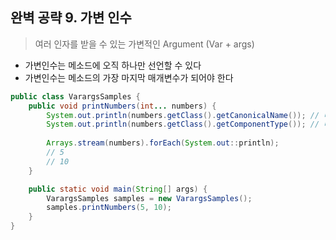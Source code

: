 ## 완벽 공략 9. 가변 인수

> 여러 인자를 받을 수 있는 가변적인 Argument (Var + args)

- 가변인수는 메소드에 오직 하나만 선언할 수 있다
- 가변인수는 메소드의 가장 마지막 매개변수가 되어야 한다

````java
public class VarargsSamples {
    public void printNumbers(int... numbers) {
        System.out.println(numbers.getClass().getCanonicalName()); // 배열 - int[]
        System.out.println(numbers.getClass().getComponentType()); // 배열의 값이 갖는 타입 - int
        
        Arrays.stream(numbers).forEach(System.out::println); 
        // 5
        // 10
    }

    public static void main(String[] args) {
        VarargsSamples samples = new VarargsSamples();
        samples.printNumbers(5, 10);
    }
}
````